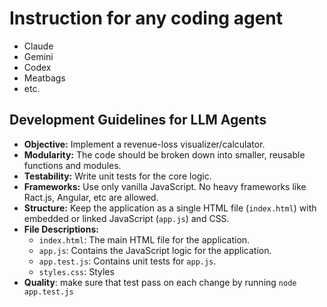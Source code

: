 # Instruction for any coding agent
- Claude
- Gemini
- Codex
- Meatbags
- etc.

## Development Guidelines for LLM Agents

- **Objective:** Implement a revenue-loss visualizer/calculator.
- **Modularity:** The code should be broken down into smaller, reusable functions and modules.
- **Testability:** Write unit tests for the core logic.
- **Frameworks:** Use only vanilla JavaScript. No heavy frameworks like Ract.js, Angular, etc are allowed.
- **Structure:** Keep the application as a single HTML file (`index.html`) with embedded or linked JavaScript (`app.js`) and CSS.
- **File Descriptions:**
    - `index.html`: The main HTML file for the application.
    - `app.js`: Contains the JavaScript logic for the application.
    - `app.test.js`: Contains unit tests for `app.js`.
    - `styles.css`: Styles 
- **Quality**: make sure that test pass on each change by running `node app.test.js`
